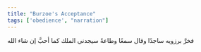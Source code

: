 ```yaml
---
title: "Burzoe's Acceptance"
tags: ['obedience', "narration"]
---
```


 فخرَّ برزويه ساجدًا وقال سمعًا وطاعةً سيجدني الملك كما أحبَّ إن شاء الله
